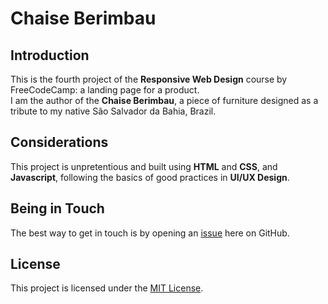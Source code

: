 # Chaise Berimbau

## Introduction

This is the fourth project of the **Responsive Web Design** course by FreeCodeCamp: a landing page for a product.  
I am the author of the **Chaise Berimbau**, a piece of furniture designed as a tribute to my native São Salvador da Bahia, Brazil.

## Considerations

This project is unpretentious and built using **HTML** and **CSS**, and **Javascript**, following the basics of good practices in **UI/UX Design**.

## Being in Touch

The best way to get in touch is by opening an [issue](../../issues) here on GitHub.

## License

This project is licensed under the [MIT License](LICENSE).
